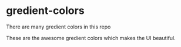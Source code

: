 # gredient-colors
There are many gredient colors in this repo

These are the awesome gredient colors which makes the UI beautiful.
